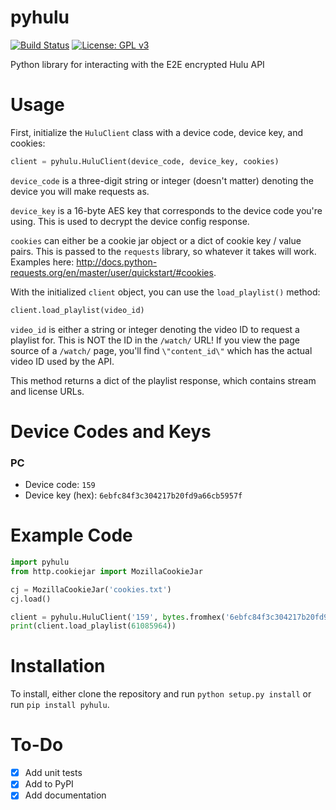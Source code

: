 # pyhulu
[![Build Status](https://travis-ci.com/truedread/pyhulu.svg?branch=master)](https://travis-ci.com/truedread/pyhulu)
[![License: GPL v3](https://img.shields.io/badge/License-GPL%20v3-blue.svg)](https://www.gnu.org/licenses/gpl-3.0)

Python library for interacting with the E2E encrypted Hulu API

# Usage

First, initialize the `HuluClient` class with a device code, device key, and cookies:

```python
client = pyhulu.HuluClient(device_code, device_key, cookies)
```

`device_code` is a three-digit string or integer (doesn't matter) denoting the device you will make requests as.

`device_key` is a 16-byte AES key that corresponds to the device code you're using. This is used to decrypt the device config response.

`cookies` can either be a cookie jar object or a dict of cookie key / value pairs. This is passed to the `requests` library, so whatever it takes will work. Examples here: http://docs.python-requests.org/en/master/user/quickstart/#cookies.

With the initialized `client` object, you can use the `load_playlist()` method:

```python
client.load_playlist(video_id)
```

`video_id` is either a string or integer denoting the video ID to request a playlist for. This is NOT the ID in the `/watch/` URL! If you view the page source of a `/watch/` page, you'll find `\"content_id\"` which has the actual video ID used by the API.

This method returns a dict of the playlist response, which contains stream and license URLs.

# Device Codes and Keys

### PC
- Device code: `159`
- Device key (hex): `6ebfc84f3c304217b20fd9a66cb5957f`

# Example Code

```python
import pyhulu
from http.cookiejar import MozillaCookieJar

cj = MozillaCookieJar('cookies.txt')
cj.load()

client = pyhulu.HuluClient('159', bytes.fromhex('6ebfc84f3c304217b20fd9a66cb5957f'), cj)
print(client.load_playlist(61085964))
```

# Installation

To install, either clone the repository and run `python setup.py install` or run `pip install pyhulu`.

# To-Do

- [x] Add unit tests
- [x] Add to PyPI
- [x] Add documentation
